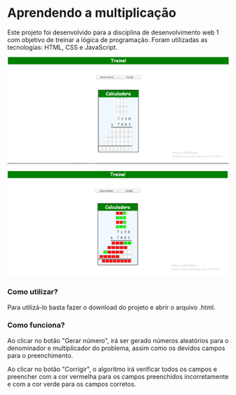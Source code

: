 # Aprendendo a multiplicação
Este projeto foi desenvolvido para a disciplina de desenvolvimento web 1 com objetivo de treinar a lógica de programação. Foram utilizadas as tecnologias: HTML, CSS e JavaScript.

![Tela inicial](https://github.com/LucasMSouza1/Aprendendo-a-multiplicar/blob/master/Tela%20inicial.PNG)


![Tela corrigida](https://github.com/LucasMSouza1/Aprendendo-a-multiplicar/blob/master/Tela%20corrigida.PNG)

### Como utilizar?
Para utilizá-lo basta fazer o download do projeto e abrir o arquivo .html.

### Como funciona?
Ao clicar no botão "Gerar número", irá ser gerado números aleatórios para o denominador e multiplicador do problema, assim como os devidos campos para o preenchimento.

Ao clicar no botão "Corrigir", o algoritmo irá verificar todos os campos e preencher com a cor vermelha para os campos preenchidos incorretamente e com a cor verde para os campos corretos.
